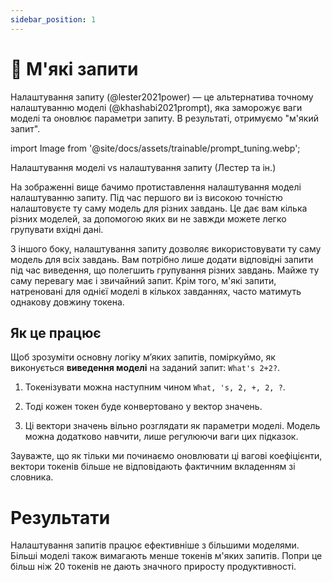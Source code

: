 ```yaml
---
sidebar_position: 1
---
```


# 🔴 М'які запити

Налаштування запиту (@lester2021power) — це альтернатива точному налаштуванню моделі (@khashabi2021prompt), яка заморожує ваги моделі та оновлює параметри запиту. В результаті, отримуємо "м'який запит".


import Image from '@site/docs/assets/trainable/prompt_tuning.webp';

<div style={{textAlign: 'center'}}>
  <LazyLoadImage src={Image} style={{width: "500px"}} />
</div>

<div style={{textAlign: 'center'}}>
Налаштування моделі vs налаштування запиту (Лестер та ін.)
</div>

На зображенні вище бачимо протиставлення налаштування моделі налаштуванню запиту. Під час першого ви із високою точністю налаштовуєте ту саму модель для різних завдань. Це дає вам кілька різних моделей, за допомогою яких ви не завжди можете легко групувати вхідні дані.

З іншого боку, налаштування запиту дозволяє використовувати ту саму модель для всіх завдань. Вам потрібно лише додати відповідні запити під час виведення, що полегшить групування різних завдань. Майже ту саму перевагу має і звичайний запит. Крім того, м'які запити, натреновані для однієї моделі в кількох завданнях, часто матимуть однакову довжину токена.

## Як це працює

Щоб зрозуміти основну логіку м’яких запитів, поміркуймо, як виконується **виведення моделі** на заданий запит: `What's 2+2?`.

1) Токенізувати можна наступним чином `What, 's, 2, +, 2, ?`.

2) Тоді кожен токен буде конвертовано у вектор значень.

3) Ці вектори значень вільно розглядати як параметри моделі. Модель можна додатково навчити, лише регулюючи ваги цих підказок.

Зауважте, що як тільки ми починаємо оновлювати ці вагові коефіцієнти, вектори токенів більше не відповідають фактичним вкладенням зі словника.

# Результати

Налаштування запитів працює ефективніше з більшими моделями. Більші моделі також вимагають менше токенів м'яких запитів. Попри це більш ніж 20 токенів не дають значного приросту продуктивності.